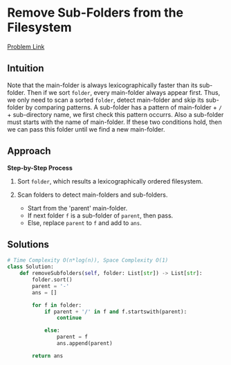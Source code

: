 **Remove Sub-Folders from the Filesystem**
=
[Problem Link](https://leetcode.com/problems/remove-sub-folders-from-the-filesystem/description)

## Intuition
Note that the main-folder is always lexicographically faster than its sub-folder. Then if we sort `folder`, every 
main-folder always appear first. Thus, we only need to scan a sorted `folder`, detect main-folder and skip its sub-folder 
by comparing patterns. A sub-folder has a pattern of main-folder + `/` + sub-directory name, we first check this pattern 
occurrs. Also a sub-folder must starts with the name of main-folder. If these two conditions hold, then we can pass this 
folder until we find a new main-folder.

## Approach
**Step-by-Step Process**

1. Sort `folder`, which results a lexicographically ordered filesystem.

2. Scan folders to detect main-folders and sub-folders.
    - Start from the 'parent' main-folder.
    - If next folder `f` is a sub-folder of `parent`, then pass.
    - Else, replace `parent` to `f` and add to `ans`.
  
## Solutions
```python
# Time Complexity O(n*log(n)), Space Complexity O(1)
class Solution:
    def removeSubfolders(self, folder: List[str]) -> List[str]:
        folder.sort()
        parent = '-'
        ans = []

        for f in folder:
            if parent + '/' in f and f.startswith(parent):
                continue

            else:
                parent = f
                ans.append(parent)

        return ans
```

